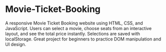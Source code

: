 # Movie-Ticket-Booking
A responsive Movie Ticket Booking website using HTML, CSS, and JavaScript. Users can select a movie, choose seats from an interactive layout, and see the total price instantly. Selections are saved with localStorage. Great project for beginners to practice DOM manipulation and UI design.

